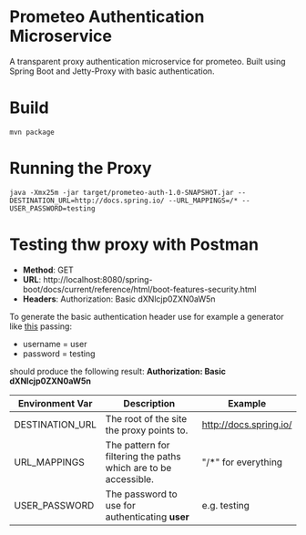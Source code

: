 # Prometeo Authentication Microservice
A transparent proxy authentication microservice for prometeo. 
Built using Spring Boot and Jetty-Proxy with basic authentication.

# Build
```
mvn package
```

# Running the Proxy
```
java -Xmx25m -jar target/prometeo-auth-1.0-SNAPSHOT.jar --DESTINATION_URL=http://docs.spring.io/ --URL_MAPPINGS=/* --USER_PASSWORD=testing
```

# Testing thw proxy with Postman

- **Method**: GET
- **URL**: http://localhost:8080/spring-boot/docs/current/reference/html/boot-features-security.html
- **Headers**: Authorization: Basic dXNlcjp0ZXN0aW5n

To generate the basic authentication header use for example a generator like [this](https://www.blitter.se/utils/basic-authentication-header-generator/) passing:

- username = user
- password = testing

should produce the following result: **Authorization: Basic dXNlcjp0ZXN0aW5n**

| Environment Var  | Description  | Example  |   
|---|---|---|
| DESTINATION_URL   | The root of the site the proxy points to.  | http://docs.spring.io/  |
| URL_MAPPINGS  | The pattern for filtering the paths which are to be accessible.  | "/*" for everything  |
| USER_PASSWORD  | The password to use for authenticating **user**  | e.g. testing  |